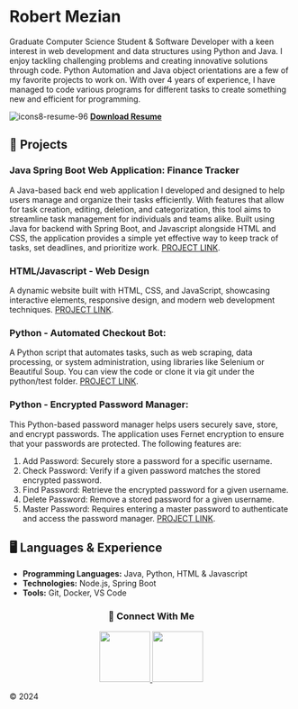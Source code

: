 # Robert Mezian
Graduate Computer Science Student & Software Developer with a keen interest in web development and data structures using Python and Java. I enjoy tackling challenging problems and creating innovative solutions through code. Python Automation and Java object orientations are a few of my favorite projects to work on. With over 4 years of experience, I have managed to code various programs for different tasks to create something new and efficient for programming.

![icons8-resume-96](https://github.com/user-attachments/assets/2d0de8e5-7af6-4ef0-80c9-3532fafcaf48)
**[Download Resume](https://github.com/user-attachments/files/18298001/Resume.New.2024.pdf)**


## 📒 Projects

### **Java Spring Boot Web Application: Finance Tracker**
A Java-based back end web application I developed and designed to help users manage and organize their tasks efficiently. With features that allow for task creation, editing, deletion, and categorization, this tool aims to streamline task management for individuals and teams alike. Built using Java for backend with Spring Boot, and Javascript alongside HTML and CSS, the application provides a simple yet effective way to keep track of tasks, set deadlines, and prioritize work. [PROJECT LINK](https://github.com/ramezian1/finance-tracker).

   
### **HTML/Javascript - Web Design**
A dynamic website built with HTML, CSS, and JavaScript, showcasing interactive elements, responsive design, and modern web development techniques. 
[PROJECT LINK](html/index.html).


### **Python - Automated Checkout Bot:**
A Python script that automates tasks, such as web scraping, data processing, or system administration, using libraries like Selenium or Beautiful Soup. 
You can view the code or clone it via git under the python/test folder. [PROJECT LINK](https://github.com/ramezian1/ramezian1.github.io/tree/main/python).


### **Python - Encrypted Password Manager:**
This Python-based password manager helps users securely save, store, and encrypt passwords. The application uses Fernet encryption to ensure that your passwords are protected. The following features are:
1. Add Password: Securely store a password for a specific username.
2. Check Password: Verify if a given password matches the stored encrypted password.
3. Find Password: Retrieve the encrypted password for a given username.
4. Delete Password: Remove a stored password for a given username.
5. Master Password: Requires entering a master password to authenticate and access the password manager.
[PROJECT LINK](https://github.com/ramezian1/python-encryptionpassmanager).


## 🖥️ Languages & Experience 

*   **Programming Languages:** Java, Python, HTML & Javascript
*   **Technologies:** Node.js, Spring Boot
*   **Tools:** Git, Docker, VS Code

<h3 align="center">📝 Connect With Me</h3>
   
<p align="center">
   <a href="https://www.linkedin.com/in/robert-mezian/">
      <img src="https://github.com/user-attachments/assets/b04456b9-4e88-4789-86e6-d46fdc09f811" width="90" height="90">
   </a>
   <a href="https://github.com/ramezian1">
     <img src="https://github.com/user-attachments/assets/f33a46b1-284b-483a-83dc-09a9a2e3a95d" width="90" height="90">
   </a>
</p>

© 2024
